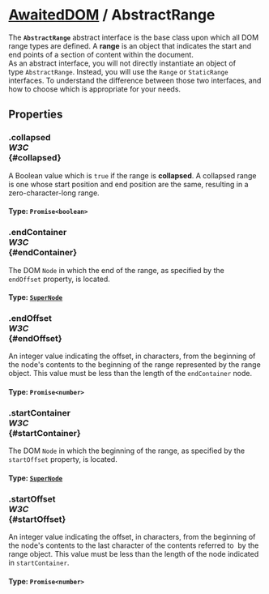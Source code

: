 # [AwaitedDOM](/docs/basic-client/awaited-dom) <span>/</span> AbstractRange

<div class='overview'><span class="seoSummary">The <strong><code>AbstractRange</code></strong>&nbsp;abstract interface is the base class upon which all DOM range types are defined. A&nbsp;<strong>range</strong>&nbsp;is an object that indicates the start and end points of a section of content&nbsp;within the document.</span></div>

<div class='overview'>As an abstract interface, you will not directly instantiate an object of type&nbsp;<code>AbstractRange</code>. Instead, you will use the <code>Range</code> or <code>StaticRange</code> interfaces. To understand the difference between those two interfaces, and how to choose which is appropriate for your needs.</div>

## Properties

### .collapsed <div class="specs"><i>W3C</i></div> {#collapsed}

A Boolean value which is&nbsp;<code>true</code>&nbsp;if the range is&nbsp;<strong>collapsed</strong>. A collapsed range is one whose start position and end position are the same, resulting in a zero-character-long range.

#### **Type**: `Promise<boolean>`

### .endContainer <div class="specs"><i>W3C</i></div> {#endContainer}

The DOM <code>Node</code> in which the end of the range, as specified by the <code>endOffset</code>&nbsp;property,&nbsp;is located.

#### **Type**: [`SuperNode`](/docs/awaited-dom/super-node)

### .endOffset <div class="specs"><i>W3C</i></div> {#endOffset}

An integer value indicating the offset, in characters, from the beginning of the node's contents to the beginning of the range represented by the range object. This value must be less than the length of the <code>endContainer</code>&nbsp;node.

#### **Type**: `Promise<number>`

### .startContainer <div class="specs"><i>W3C</i></div> {#startContainer}

The DOM <code>Node</code> in which the beginning of the range, as specified by the <code>startOffset</code>&nbsp;property,&nbsp;is located.

#### **Type**: [`SuperNode`](/docs/awaited-dom/super-node)

### .startOffset <div class="specs"><i>W3C</i></div> {#startOffset}

An integer value indicating the offset, in characters, from the beginning of the node's contents to the last character&nbsp;of the contents referred to&nbsp;&nbsp;by the range object. This value must be less than the length of the node indicated in&nbsp;<code>startContainer</code>.

#### **Type**: `Promise<number>`
